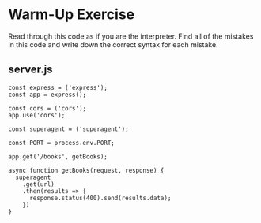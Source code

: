 # Warm-Up Exercise
Read through this code as if you are the interpreter. Find all of the mistakes in this code and write down the correct syntax for each mistake.

## server.js

```
const express = ('express');
const app = express();

const cors = ('cors');
app.use('cors');

const superagent = ('superagent');

const PORT = process.env.PORT;

app.get('/books', getBooks);

async function getBooks(request, response) {
  superagent
    .get(url)
    .then(results => {
      response.status(400).send(results.data);
    })
}
```
